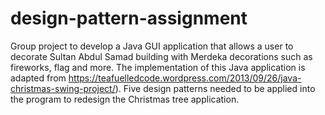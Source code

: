 # design-pattern-assignment

Group project to develop a Java GUI application that allows a user to decorate Sultan Abdul Samad building with Merdeka decorations such as fireworks, flag and more.
The implementation of this Java application is adapted from https://teafuelledcode.wordpress.com/2013/09/26/java-christmas-swing-project/). 
Five design patterns needed to be applied into the program to redesign the Christmas tree application.

